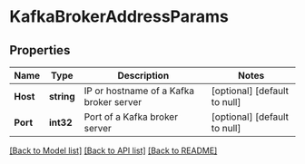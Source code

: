 # KafkaBrokerAddressParams

## Properties
Name | Type | Description | Notes
------------ | ------------- | ------------- | -------------
**Host** | **string** | IP or hostname of a Kafka broker server | [optional] [default to null]
**Port** | **int32** | Port of a Kafka broker server | [optional] [default to null]

[[Back to Model list]](../README.md#documentation-for-models) [[Back to API list]](../README.md#documentation-for-api-endpoints) [[Back to README]](../README.md)

